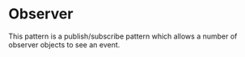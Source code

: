 # Observer
This pattern is a publish/subscribe pattern which allows a number of observer objects to see an event.

